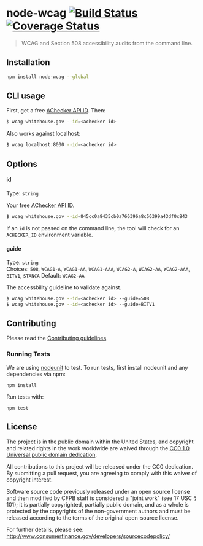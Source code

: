 # node-wcag [![Build Status](https://secure.travis-ci.org/cfpb/node-wcag.png?branch=master)](http://travis-ci.org/cfpb/node-wcag)[![Coverage Status](https://coveralls.io/repos/cfpb/node-wcag/badge.svg)](https://coveralls.io/r/cfpb/node-wcag)

> WCAG and Section 508 accessibility audits from the command line.

## Installation

```sh
npm install node-wcag --global
```

## CLI usage

First, get a free [AChecker API ID](http://achecker.ca/register.php). Then:

```sh
$ wcag whitehouse.gov --id=<achecker id>
```

Also works against localhost:

```sh
$ wcag localhost:8000 --id=<achecker id>
```

## Options

#### id

Type: `string`  

Your free [AChecker API ID](http://achecker.ca).

```sh
$ wcag whitehouse.gov --id=845cc0a8435cb0a766396a8c56399a43df0c843
```

If an `id` is not passed on the command line,
the tool will check for an `ACHECKER_ID` environment variable.

#### guide

Type: `string`  
Choices: `508`, `WCAG1-A`, `WCAG1-AA`, `WCAG1-AAA`, `WCAG2-A`, `WCAG2-AA`, `WCAG2-AAA`, `BITV1`, `STANCA`
Default: `WCAG2-AA`

The accessbility guideline to validate against.

```sh
$ wcag whitehouse.gov --id=<achecker id> --guide=508
$ wcag whitehouse.gov --id=<achecker id> --guide=BITV1
```

## Contributing

Please read the [Contributing guidelines](CONTRIBUTING.md).

### Running Tests

We are using [nodeunit](https://github.com/caolan/nodeunit) to test. To run tests, first install nodeunit and any dependencies via npm:

```
npm install
```

Run tests with:

```
npm test
```

## License

The project is in the public domain within the United States, and
copyright and related rights in the work worldwide are waived through
the [CC0 1.0 Universal public domain dedication](http://creativecommons.org/publicdomain/zero/1.0/).

All contributions to this project will be released under the CC0
dedication. By submitting a pull request, you are agreeing to comply
with this waiver of copyright interest.

Software source code previously released under an open source license and then modified by CFPB staff is considered a "joint work" (see 17 USC § 101); it is partially copyrighted, partially public domain, and as a whole is protected by the copyrights of the non-government authors and must be released according to the terms of the original open-source license.

For further details, please see: http://www.consumerfinance.gov/developers/sourcecodepolicy/
